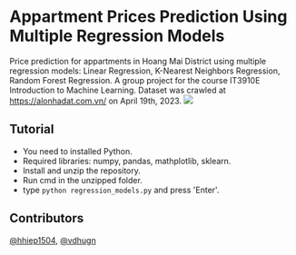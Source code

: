 # Appartment Prices Prediction Using Multiple Regression Models
Price prediction for appartments in Hoang Mai District using multiple regression models: Linear Regression, K-Nearest Neighbors Regression, Random Forest Regression. A group project for the course IT3910E Introduction to Machine Learning. Dataset was crawled at https://alonhadat.com.vn/ on April 19th, 2023. 
![](https://github.com/hail75/Appartment-Prices-Prediction-Using-Multiple-Regression-Models/blob/main/figures/Figure_2.giff)
## Tutorial
* You need to installed Python.
* Required libraries: numpy, pandas, mathplotlib, sklearn.
* Install and unzip the repository.
* Run cmd in the unzipped folder.
* type `python regression_models.py` and press 'Enter'.
## Contributors
[@hhiep1504](https://github.com/hhiep1504?tab=repositories), [@vdhugn](https://github.com/vdhugn)
